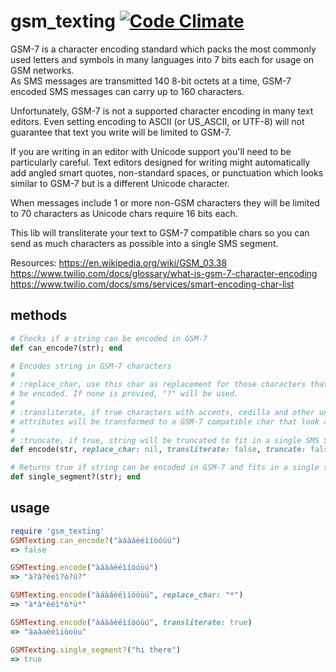 # gsm_texting [![Code Climate](https://codeclimate.com/github/kalmbach/gsm_texting.png)](https://codeclimate.com/github/kalmbach/gsm_texting)

GSM-7 is a character encoding standard which packs the most commonly used 
letters and symbols in many languages into 7 bits each for usage on GSM networks.  
As SMS messages are transmitted 140 8-bit octets at a time, GSM-7 encoded SMS 
messages can carry up to 160 characters.

Unfortunately, GSM-7 is not a supported character encoding in many text editors. 
Even setting encoding to ASCII (or US_ASCII, or UTF-8) will not guarantee that 
text you write will be limited to GSM-7.

If you are writing in an editor with Unicode support you'll need to be particularly
careful. Text editors designed for writing might automatically add angled smart 
quotes, non-standard spaces, or punctuation which looks similar to GSM-7 but is a 
different Unicode character.

When messages include 1 or more non-GSM characters they will be limited to 70 
characters as Unicode chars require 16 bits each.

This lib will transliterate your text to GSM-7 compatible chars so you can send
as much characters as possible into a single SMS segment.

Resources:
https://en.wikipedia.org/wiki/GSM_03.38
https://www.twilio.com/docs/glossary/what-is-gsm-7-character-encoding
https://www.twilio.com/docs/sms/services/smart-encoding-char-list

## methods
```ruby
# Checks if a string can be encoded in GSM-7
def can_encode?(str); end
```

```ruby
# Encodes string in GSM-7 characters
#
# :replace_char, use this char as replacement for those characters that cannot
# be encoded. If none is provied, "?" will be used.
#
# :transliterate, if true characters with accents, cedilla and other unique
# attributes will be transformed to a GSM-7 compatible char that look alike
#
# :truncate, if true, string will be truncated to fit in a single SMS Segment 
def encode(str, replace_char: nil, transliterate: false, truncate: false); end
```

```ruby
# Returns true if string can be encoded in GSM-7 and fits in a single segment.
def single_segment?(str); end 
```

## usage
```ruby
require 'gsm_texting'
GSMTexting.can_encode?("àáàáèéìíòóùú") 
=> false

GSMTexting.encode("àáàáèéìíòóùú")
=> "à?à?èéì?ò?ù?"

GSMTexting.encode("àáàáèéìíòóùú", replace_char: "*")
=> "à*à*èéì*ò*ù*"

GSMTexting.encode("àáàáèéìíòóùú", transliterate: true)
=> "àaàaèéìiòoùu"

GSMTexting.single_segment?("hi there")
=> true
```
